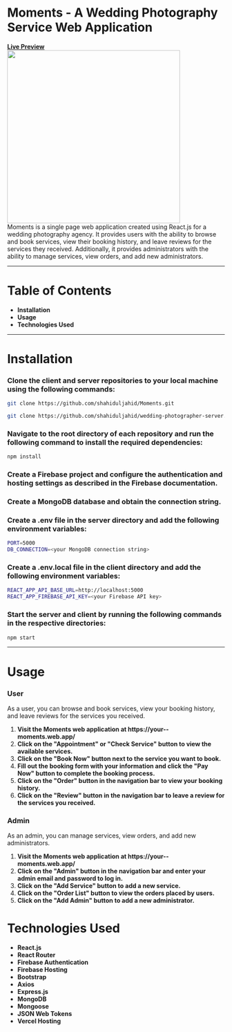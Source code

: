 # Moments - A Wedding Photography Service Web Application

<a href="https://your--moments.web.app/"><b>Live Preview</b> <a/>
<br>
<img src="https://shahidul-portfolio.web.app/_next/static/media/moment.d4519d92.png" height="400"/>
<br>
Moments is a single page web application created using React.js for a wedding photography agency. It provides users with the ability to browse and book services, view their booking history, and leave reviews for the services they received. Additionally, it provides administrators with the ability to manage services, view orders, and add new administrators.

---

# Table of Contents

<ul>
<li><b>Installation </b></li>
<li><b>Usage </b></li>
<li><b> Technologies Used</b></li>
</ul>

---

# Installation

### Clone the client and server repositories to your local machine using the following commands:

```bash
git clone https://github.com/shahiduljahid/Moments.git
```

```bash
git clone https://github.com/shahiduljahid/wedding-photographer-server.git
```

### Navigate to the root directory of each repository and run the following command to install the required dependencies:

```bash
npm install
```

### Create a Firebase project and configure the authentication and hosting settings as described in the Firebase documentation.

### Create a MongoDB database and obtain the connection string.

### Create a .env file in the server directory and add the following environment variables:

```bash
PORT=5000
DB_CONNECTION=<your MongoDB connection string>
```

### Create a .env.local file in the client directory and add the following environment variables:

```bash
REACT_APP_API_BASE_URL=http://localhost:5000
REACT_APP_FIREBASE_API_KEY=<your Firebase API key>
```

### Start the server and client by running the following commands in the respective directories:

```bash
npm start
```

---

# Usage

### User

As a user, you can browse and book services, view your booking history, and leave reviews for the services you received.

<ol>
<li><b>Visit the Moments web application at https://your--moments.web.app/ </b></li>
<li><b> Click on the "Appointment" or "Check Service" button to view the available services.</b></li>
<li><b>Click on the "Book Now" button next to the service you want to book. </b></li>
<li><b> Fill out the booking form with your information and click the "Pay Now" button to complete the booking process.</b></li>
<li><b>Click on the "Order" button in the navigation bar to view your booking history. </b></li>
<li><b> Click on the "Review" button in the navigation bar to leave a review for the services you received.</b></li>
</ol>

### Admin

As an admin, you can manage services, view orders, and add new administrators.

<ol>
<li><b> Visit the Moments web application at https://your--moments.web.app/</b></li>
<li><b>Click on the "Admin" button in the navigation bar and enter your admin email and password to log in. </b></li>
<li><b>Click on the "Add Service" button to add a new service. </b></li>
<li><b>Click on the "Order List" button to view the orders placed by users. </b></li>
<li><b>Click on the "Add Admin" button to add a new administrator. </b></li>
</ol>

# Technologies Used

<ul>
<li><b> React.js</b></li>
<li><b>React Router </b></li>
<li><b>Firebase Authentication </b></li>
<li><b> Firebase Hosting</b></li>
<li><b>Bootstrap
 </b></li>
<li><b>Axios </b></li>
<li><b> Express.js</b></li>
<li><b>MongoDB </b></li>
<li><b>Mongoose </b></li>
<li><b> JSON Web Tokens</b></li>
<li><b>Vercel Hosting </b></li>
</ul>
 
